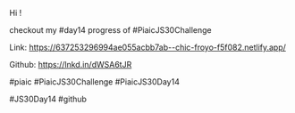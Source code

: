 Hi !



checkout my #day14 progress of #PiaicJS30Challenge



Link: https://637253296994ae055acbb7ab--chic-froyo-f5f082.netlify.app/



Github: https://lnkd.in/dWSA6tJR



#piaic #PiaicJS30Challenge #PiaicJS30Day14

#JS30Day14 #github